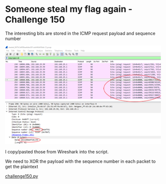 # Someone steal my flag again - Challenge 150

The interesting bits are stored in the ICMP request payload and sequence number

![pcap](challenge150.png)

I copy/pasted those from Wireshark into the script.

We need to XOR the payload with the sequence number in each packet to get the plaintext

[challenge150.py](challenge150.py)
